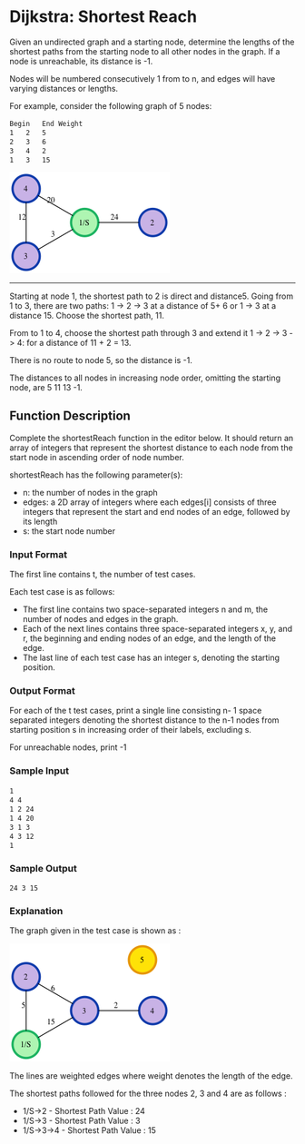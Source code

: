 # Dijkstra: Shortest Reach

Given an undirected graph and a starting node, determine the lengths of the shortest paths from the starting node to all other nodes in the graph. If a node is unreachable, its distance is -1. 

Nodes will be numbered consecutively 1 from to n, and edges will have varying distances or lengths.

For example, consider the following graph of 5 nodes:

```
Begin	End	Weight
1	2	5
2	3	6
3	4	2
1	3	15
```

![alt text][graph1]

______________

Starting at node 1, the shortest path to 2 is direct and distance5. 
Going from 1 to 3, there are two paths: 1 -> 2 -> 3 at a distance of 5+ 6 or 1 -> 3 at a distance 15. 
Choose the shortest path, 11. 

From to 1 to 4, choose the shortest path through 3 and extend it 1 -> 2 -> 3 -> 4: for a distance of 11 + 2 = 13. 

There is no route to node 5, so the distance is -1.

The distances to all nodes in increasing node order, omitting the starting node, are 5 11 13 -1.

## Function Description

Complete the shortestReach function in the editor below. It should return an array of integers that represent the shortest distance to each node from the start node in ascending order of node number.

shortestReach has the following parameter(s):

 * n: the number of nodes in the graph
 * edges: a 2D array of integers where each edges[i] consists of three integers that represent the start and end nodes of an edge, followed by its length
 * s: the start node number

### Input Format

The first line contains t, the number of test cases.

Each test case is as follows:
*  The first line contains two space-separated integers n and m, the number of nodes and edges in the graph.
*  Each of the next lines contains three space-separated integers x, y, and r, the beginning and ending nodes of an edge, and the length of the edge.
*  The last line of each test case has an integer s, denoting the starting position.

### Output Format

For each of the t test cases, print a single line consisting n- 1 space separated integers denoting the shortest distance to the n-1 nodes from starting position s in increasing order of their labels, excluding s.

For unreachable nodes, print -1

### Sample Input

```
1
4 4
1 2 24
1 4 20
3 1 3
4 3 12
1
```

### Sample Output

```
24 3 15
```

### Explanation

The graph given in the test case is shown as :

![alt text][graph2]

The lines are weighted edges where weight denotes the length of the edge.

The shortest paths followed for the three nodes 2, 3 and 4 are as follows :

- 1/S->2 - Shortest Path Value : 24
- 1/S->3 - Shortest Path Value : 3
- 1/S->3->4 - Shortest Path Value : 15 


[graph2]: djikstraexample_1.png 
[graph1]: djikstraexample_0.png 
